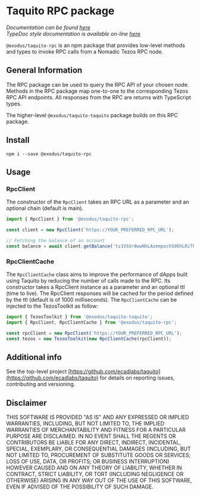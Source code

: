 # Taquito RPC package
*Documentation can be found [here](https://tezostaquito.io/docs/rpc_package)*  
*TypeDoc style documentation is available on-line [here](https://tezostaquito.io/typedoc/modules/_taquito_rpc.html)*

`@exodus/taquito-rpc` is an npm package that provides low-level methods and types to invoke RPC calls from a Nomadic Tezos RPC node.

## General Information

The RPC package can be used to query the RPC API of your chosen node. Methods in the RPC package map one-to-one to the corresponding Tezos RPC API endpoints. All responses from the RPC are returns with TypeScript types.

The higher-level `@exodus/taquito-taquito` package builds on this RPC package.

## Install

```
npm i --save @exodus/taquito-rpc
```

## Usage
### RpcClient

The constructor of the `RpcClient` takes an RPC URL as a parameter and an optional chain (default is main).

```ts
import { RpcClient } from '@exodus/taquito-rpc';

const client = new RpcClient('https://YOUR_PREFERRED_RPC_URL');

// Fetching the balance of an account
const balance = await client.getBalance('tz1VSUr8wwNhLAzempoch5d6hLRiTh8Cjcjb');
```

### RpcClientCache

The `RpcClientCache` class aims to improve the performance of dApps built using Taquito by reducing the number of calls made to the RPC. Its constructor takes a RpcClient instance as a parameter and an optional ttl (time to live). The RpcClient responses will be cached for the period defined by the ttl (default is of 1000 milliseconds). The `RpcClientCache` can be injected to the TezosToolkit as follow:

```ts
import { TezosToolkit } from '@exodus/taquito-taquito';
import { RpcClient, RpcClientCache } from '@exodus/taquito-rpc';

const rpcClient = new RpcClient('https://YOUR_PREFERRED_RPC_URL');
const tezos = new TezosToolkit(new RpcClientCache(rpcClient));
```
## Additional info

See the top-level project [https://github.com/ecadlabs/taquito](https://github.com/ecadlabs/taquito) for details on reporting issues, contributing and versioning.

## Disclaimer

THIS SOFTWARE IS PROVIDED "AS IS" AND ANY EXPRESSED OR IMPLIED WARRANTIES, INCLUDING, BUT NOT LIMITED TO, THE IMPLIED WARRANTIES OF MERCHANTABILITY AND FITNESS FOR A PARTICULAR PURPOSE ARE DISCLAIMED. IN NO EVENT SHALL THE REGENTS OR CONTRIBUTORS BE LIABLE FOR ANY DIRECT, INDIRECT, INCIDENTAL, SPECIAL, EXEMPLARY, OR CONSEQUENTIAL DAMAGES (INCLUDING, BUT NOT LIMITED TO, PROCUREMENT OF SUBSTITUTE GOODS OR SERVICES; LOSS OF USE, DATA, OR PROFITS; OR BUSINESS INTERRUPTION) HOWEVER CAUSED AND ON ANY THEORY OF LIABILITY, WHETHER IN CONTRACT, STRICT LIABILITY, OR TORT (INCLUDING NEGLIGENCE OR OTHERWISE) ARISING IN ANY WAY OUT OF THE USE OF THIS SOFTWARE, EVEN IF ADVISED OF THE POSSIBILITY OF SUCH DAMAGE.
